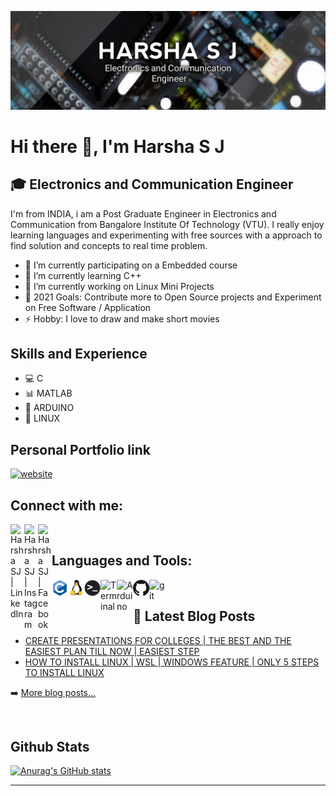 ![Banner](https://github.com/Harsha131098/Harsha131098/blob/main/Harsha%20SJ%20Github%20Banner.jpg)

# Hi there 👋, I'm Harsha S J

## 🎓 Electronics and Communication Engineer

I'm from INDIA, i am a Post Graduate Engineer in Electronics and Communication from Bangalore Institute Of Technology (VTU). I really enjoy learning languages and experimenting with free sources with a approach to find solution and concepts to real time problem.

- 🌱 I’m currently participating on a Embedded course
- 🌱 I’m currently learning C++ 
- 🔭 I’m currently working on Linux Mini Projects 
- 🥅 2021 Goals: Contribute more to Open Source projects and Experiment on Free Software / Application
- ⚡ Hobby: I love to draw and make short movies

## Skills and Experience 

- 💻 C
- 📊 MATLAB
- 🌄 ARDUINO 
- 📀 LINUX

## Personal Portfolio link

[<img src='https://cdn.jsdelivr.net/npm/simple-icons@3.0.1/icons/icloud.svg' alt='website' height='40'>](https://sites.google.com/view/harshasj/home?authuser=0)  

## Connect with me:

[<img align="left" alt="Harsha SJ | LinkedIn" width="22px" src="https://cdn.jsdelivr.net/npm/simple-icons@v3/icons/linkedin.svg" />][linkedin]
[<img align="left" alt="Harsha SJ | Instagram" width="22px" src="https://cdn.jsdelivr.net/npm/simple-icons@v3/icons/instagram.svg" />][instagram]
[<img align="left" alt="Harsha SJ | Facebook" width="22px" src="https://cdn.jsdelivr.net/npm/simple-icons@v3/icons/facebook.svg" />][facebook]

<br />

## Languages and Tools:

<img align="left" alt="C" width="26px" src="https://raw.githubusercontent.com/devicons/devicon/master/icons/c/c-original.svg" />
<img align="left" alt="Linux" width="26px" src="https://raw.githubusercontent.com/devicons/devicon/master/icons/linux/linux-original.svg" />
<img align="left" alt="Terminal" width="26px" src="https://raw.githubusercontent.com/github/explore/80688e429a7d4ef2fca1e82350fe8e3517d3494d/topics/terminal/terminal.png" />
<img align="left" alt="Terminal" width="26px" src="https://raw.githubusercontent.com/simple-icons/simple-icons/master/icons/mathworks.svg" />
<img align="left" alt="Arduino" width="26px" src="https://cdn.worldvectorlogo.com/logos/arduino-1.svg" />
<img align="left" alt="GitHub" width="26px" src="https://raw.githubusercontent.com/github/explore/78df643247d429f6cc873026c0622819ad797942/topics/github/github.png" />
<img align="left" alt="git" width="26px" src="https://www.vectorlogo.zone/logos/git-scm/git-scm-icon.svg" />

<br />

## 📕 Latest Blog Posts

<!-- BLOG-POST-LIST:START -->
- [CREATE PRESENTATIONS FOR COLLEGES | THE BEST AND THE EASIEST PLAN TILL NOW | EASIEST STEP](https://talentedstudentcommunity.blogspot.com/2020/12/how-to-create-presentations-for-colleges.html#more)
- [HOW TO INSTALL LINUX | WSL | WINDOWS FEATURE | ONLY 5 STEPS TO INSTALL LINUX](https://talentedstudentcommunity.blogspot.com/2021/04/how-to-install-linux-wsl-windows.html)
<!-- BLOG-POST-LIST:END -->

➡️ [More blog posts...](https://talentedstudentcommunity.blogspot.com/)

<br />

## Github Stats

[![Anurag's GitHub stats](https://github-readme-stats.vercel.app/api?username=Harsha131098)](https://github.com/anuraghazra/github-readme-stats)

---
[website]: https://sites.google.com/view/harshasj/home?authuser=0
[instagram]: https://www.instagram.com/harshasj_/
[linkedin]: https://www.linkedin.com/in/harshasj/
[facebook]: https://www.google.com/url?q=https%3A%2F%2Fwww.facebook.com%2Fnagharsha.sj&sa=D
